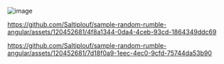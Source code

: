 ![image](https://github.com/SaItiplouf/sample-random-rumble-angular/assets/120452681/5d00e37e-081c-4e6d-95a8-58cd29f91bc4)


https://github.com/SaItiplouf/sample-random-rumble-angular/assets/120452681/4f8a1344-0da4-4ceb-93cd-1864349ddc69



https://github.com/SaItiplouf/sample-random-rumble-angular/assets/120452681/7d18f0a9-1eec-4ec0-9cfd-75744da53b90

